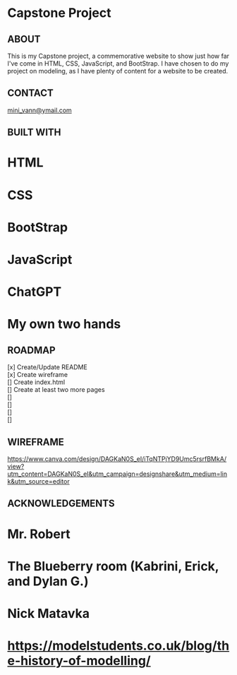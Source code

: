 # Capstone Project


## ABOUT
This is my Capstone project, a commemorative website to show just how far I've come in HTML, CSS, JavaScript, and BootStrap. I have chosen to do my project on modeling, as I have plenty of content for a website to be created.

## CONTACT
mini_vann@ymail.com

## BUILT WITH
# HTML
# CSS
# BootStrap
# JavaScript
# ChatGPT
# My own two hands

## ROADMAP
[x] Create/Update README <br>
[x] Create wireframe <br>
[] Create index.html <br>
[] Create at least two more pages <br>
[] <br>
[] <br>
[] <br>
[] <br>

## WIREFRAME
https://www.canva.com/design/DAGKaN0S_eI/iTqNTPjYD9Umc5rsrfBMkA/view?utm_content=DAGKaN0S_eI&utm_campaign=designshare&utm_medium=link&utm_source=editor

## ACKNOWLEDGEMENTS
# Mr. Robert
# The Blueberry room (Kabrini, Erick, and Dylan G.)
# Nick Matavka
# 
# https://modelstudents.co.uk/blog/the-history-of-modelling/
# 
# 